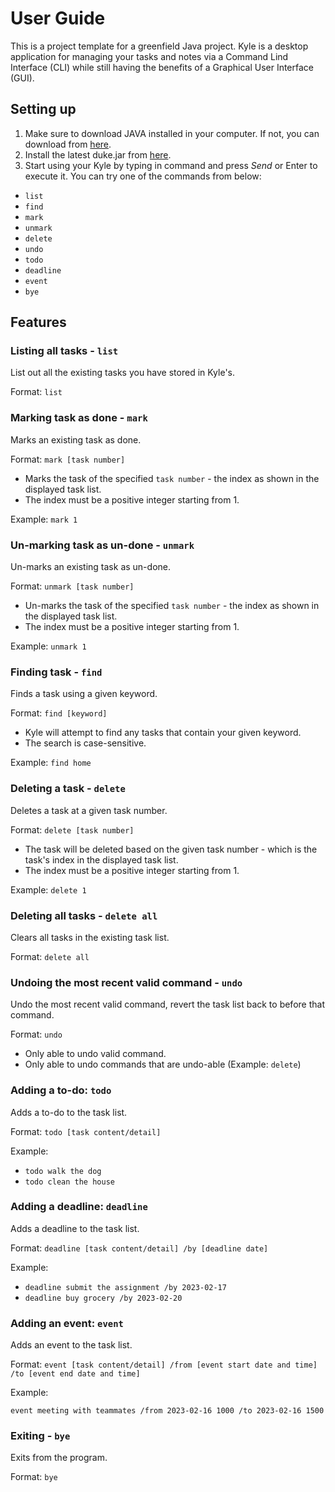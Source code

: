 # User Guide
This is a project template for a greenfield Java project. Kyle is a desktop application for managing your tasks and notes via a Command Lind Interface (CLI) while still having the benefits of a Graphical User Interface (GUI).
## Setting up
1. Make sure to download JAVA installed in your computer. If not, you can download from [here](https://www.azul.com/downloads/?version=java-11-lts&os=macos&architecture=arm-64-bit&package=jdk-fx).
2. Install the latest duke.jar from [here](https://github.com/dohaduong/ip/releases/tag/A-Release).
3. Start using your Kyle by typing in command and press *Send* or Enter to execute it. You can try one of the commands from below:
- `list`
- `find`
- `mark`
- `unmark`
- `delete`
- `undo`
- `todo`
- `deadline`
- `event`
- `bye`
## Features 

### Listing all tasks - `list`

List out all the existing tasks you have stored in Kyle's. 

Format: `list`

### Marking task as done - `mark`
Marks an existing task as done.

Format: `mark [task number]`

- Marks the task of the specified `task number` - the index as shown in the displayed task list.
- The index must be a positive integer starting from 1.

Example:
`mark 1`

### Un-marking task as un-done - `unmark`
Un-marks an existing task as un-done.

Format: `unmark [task number]`

- Un-marks the task of the specified `task number` - the index as shown in the displayed task list. 
- The index must be a positive integer starting from 1.

Example:
`unmark 1`

### Finding task - `find`

Finds a task using a given keyword.

Format: `find [keyword]`

- Kyle will attempt to find any tasks that contain your given keyword. 
- The search is case-sensitive.

Example: `find home`

### Deleting a task - `delete`

Deletes a task at a given task number.

Format: `delete [task number]`

- The task will be deleted based on the given task number - which is the task's index in the displayed task list.
- The index must be a positive integer starting from 1.

Example: `delete 1`

### Deleting all tasks - `delete all`

Clears all tasks in the existing task list.

Format: `delete all`

### Undoing the most recent valid command - `undo`

Undo the most recent valid command, revert the task list back to before that command.

Format: `undo`

- Only able to undo valid command.
- Only able to undo commands that are undo-able (Example: `delete`)

### Adding a to-do: `todo`

Adds a to-do to the task list.

Format: `todo [task content/detail]`

Example:
- `todo walk the dog`
- `todo clean the house`

### Adding a deadline: `deadline`

Adds a deadline to the task list.

Format: `deadline [task content/detail] /by [deadline date]`

Example:
- `deadline submit the assignment /by 2023-02-17`
- `deadline buy grocery /by 2023-02-20`

### Adding an event: `event`

Adds an event to the task list.

Format: `event [task content/detail] /from [event start date and time] /to [event end date and time]`

Example:

`event meeting with teammates /from 2023-02-16 1000 /to 2023-02-16 1500`

### Exiting - `bye`

Exits from the program.

Format: `bye`
